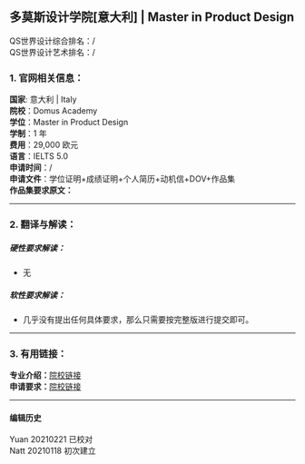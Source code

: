 ## 多莫斯设计学院[意大利] | Master in Product Design

QS世界设计综合排名：/  
QS世界设计艺术排名：/


### 1. 官网相关信息：

**国家**: 意大利 | Italy  
**院校**：Domus Academy  
**学位**：Master in Product Design    
**学制**：1 年    
**费用**：29,000 欧元  
**语言**：IELTS 5.0  
**申请时间**：/  
**申请文件**：学位证明+成绩证明+个人简历+动机信+DOV+作品集  
**作品集要求原文：**   





---


### 2. 翻译与解读：

##### 硬性要求解读：
- 无


##### 软性要求解读：
- 几乎没有提出任何具体要求，那么只需要按完整版进行提交即可。



---


### 3. 有用链接：

**专业介绍：**[院校链接](http://www.domusacademy.com/en/master/master-in-product-design/)  
**申请要求：**[院校链接](https://www.domusacademy.com/admissions/enrollment/requirements)  

---


#### 编辑历史
Yuan 20210221 已校对  
Natt 20210118 初次建立  
